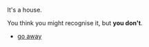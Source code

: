 It's a house.

You think you might recognise it, but **you don't**.

<!--
The house that forgets? in the same way that myhouse.wad is [the house that mourns][1]

[1]: https://www.tumblr.com/naursferatu/732936279564615680/thinking-about-the-myhousewad-and-silent-hills
-->

- [go away](#)
